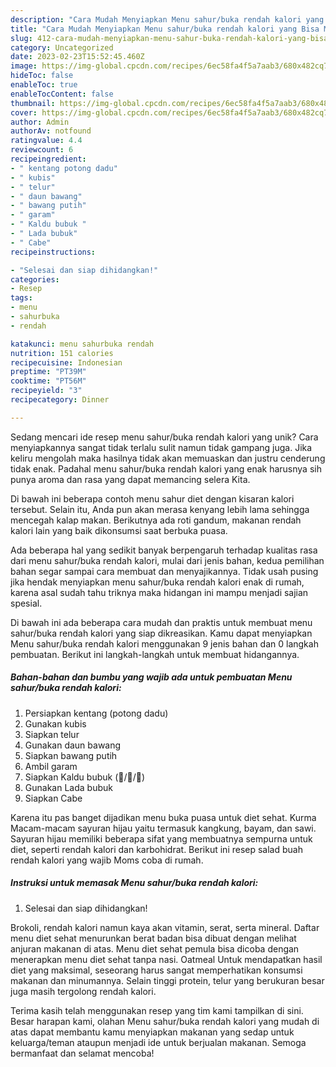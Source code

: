 ```yaml
---
description: "Cara Mudah Menyiapkan Menu sahur/buka rendah kalori yang Bisa Manjain Lidah"
title: "Cara Mudah Menyiapkan Menu sahur/buka rendah kalori yang Bisa Manjain Lidah"
slug: 412-cara-mudah-menyiapkan-menu-sahur-buka-rendah-kalori-yang-bisa-manjain-lidah
category: Uncategorized
date: 2023-02-23T15:52:45.460Z
image: https://img-global.cpcdn.com/recipes/6ec58fa4f5a7aab3/680x482cq70/menu-sahurbuka-rendah-kalori-foto-resep-utama.jpg
hideToc: false
enableToc: true
enableTocContent: false
thumbnail: https://img-global.cpcdn.com/recipes/6ec58fa4f5a7aab3/680x482cq70/menu-sahurbuka-rendah-kalori-foto-resep-utama.jpg
cover: https://img-global.cpcdn.com/recipes/6ec58fa4f5a7aab3/680x482cq70/menu-sahurbuka-rendah-kalori-foto-resep-utama.jpg
author: Admin
authorAv: notfound
ratingvalue: 4.4
reviewcount: 6
recipeingredient:
- " kentang potong dadu"
- " kubis"
- " telur"
- " daun bawang"
- " bawang putih"
- " garam"
- " Kaldu bubuk "
- " Lada bubuk"
- " Cabe"
recipeinstructions:

- "Selesai dan siap dihidangkan!"
categories:
- Resep
tags:
- menu
- sahurbuka
- rendah

katakunci: menu sahurbuka rendah 
nutrition: 151 calories
recipecuisine: Indonesian
preptime: "PT39M"
cooktime: "PT56M"
recipeyield: "3"
recipecategory: Dinner

---
```





Sedang mencari ide resep menu sahur/buka rendah kalori yang unik? Cara menyiapkannya sangat tidak terlalu sulit namun tidak gampang juga. Jika keliru mengolah maka hasilnya tidak akan memuaskan dan justru cenderung tidak enak. Padahal menu sahur/buka rendah kalori yang enak harusnya sih punya aroma dan rasa yang dapat memancing selera Kita.





Di bawah ini beberapa contoh menu sahur diet dengan kisaran kalori tersebut. Selain itu, Anda pun akan merasa kenyang lebih lama sehingga mencegah kalap makan. Berikutnya ada roti gandum, makanan rendah kalori lain yang baik dikonsumsi saat berbuka puasa.

Ada beberapa hal yang sedikit banyak berpengaruh terhadap kualitas rasa dari menu sahur/buka rendah kalori, mulai dari jenis bahan, kedua pemilihan bahan segar sampai cara membuat dan menyajikannya. Tidak usah pusing jika hendak menyiapkan menu sahur/buka rendah kalori enak di rumah, karena asal sudah tahu triknya maka hidangan ini mampu menjadi sajian spesial.






Di bawah ini ada beberapa cara mudah dan praktis untuk membuat menu sahur/buka rendah kalori yang siap dikreasikan. Kamu dapat menyiapkan Menu sahur/buka rendah kalori menggunakan 9 jenis bahan dan 0 langkah pembuatan. Berikut ini langkah-langkah untuk membuat hidangannya.

<!--inarticleads1-->

##### Bahan-bahan dan bumbu yang wajib ada untuk pembuatan Menu sahur/buka rendah kalori:

1. Persiapkan  kentang (potong dadu)
1. Gunakan  kubis
1. Siapkan  telur
1. Gunakan  daun bawang
1. Siapkan  bawang putih
1. Ambil  garam
1. Siapkan  Kaldu bubuk (🍄/🐔/🐄)
1. Gunakan  Lada bubuk
1. Siapkan  Cabe


Karena itu pas banget dijadikan menu buka puasa untuk diet sehat. Kurma Macam-macam sayuran hijau yaitu termasuk kangkung, bayam, dan sawi. Sayuran hijau memiliki beberapa sifat yang membuatnya sempurna untuk diet, seperti rendah kalori dan karbohidrat. Berikut ini resep salad buah rendah kalori yang wajib Moms coba di rumah. 

<!--inarticleads2-->

##### Instruksi untuk memasak Menu sahur/buka rendah kalori:


1. Selesai dan siap dihidangkan!

Brokoli, rendah kalori namun kaya akan vitamin, serat, serta mineral. Daftar menu diet sehat menurunkan berat badan bisa dibuat dengan melihat anjuran makanan di atas. Menu diet sehat pemula bisa dicoba dengan menerapkan menu diet sehat tanpa nasi. Oatmeal Untuk mendapatkan hasil diet yang maksimal, seseorang harus sangat memperhatikan konsumsi makanan dan minumannya. Selain tinggi protein, telur yang berukuran besar juga masih tergolong rendah kalori. 

Terima kasih telah menggunakan resep yang tim kami tampilkan di sini. Besar harapan kami, olahan Menu sahur/buka rendah kalori yang mudah di atas dapat membantu kamu menyiapkan makanan yang sedap untuk keluarga/teman ataupun menjadi ide untuk berjualan makanan. Semoga bermanfaat dan selamat mencoba!
